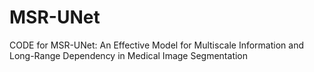 # MSR-UNet
CODE for MSR-UNet: An Effective Model for Multiscale Information and Long-Range Dependency in Medical Image Segmentation
